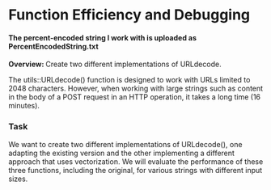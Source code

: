 # Function Efficiency and Debugging
#### The percent-encoded string I work with is uploaded as PercentEncodedString.txt

<strong>Overview: </strong>Create two different implementations of URLdecode.

The utils::URLdecode() function is designed to work with URLs limited to 2048 characters. However, when working with large strings such as 
content in the body of a POST request in an HTTP operation, it takes a long time (16 minutes). 

### Task
We want to create two different implementations of URLdecode(), one adapting the existing version and the other implementing
a different approach that uses vectorization. We will evaluate the performance of these three functions, including the original,
for various strings with different input sizes. 
